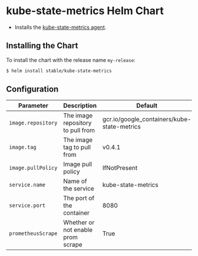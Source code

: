 # kube-state-metrics Helm Chart

* Installs the [kube-state-metrics agent](https://github.com/kubernetes/kube-state-metrics).

## Installing the Chart

To install the chart with the release name `my-release`:

```bash
$ helm install stable/kube-state-metrics
```

## Configuration

| Parameter          | Description                         | Default                                      |
|--------------------|-------------------------------------|----------------------------------------------|
| `image.repository` | The image repository to pull from   | gcr.io/google_containers/kube-state-metrics  |
| `image.tag`        | The image tag to pull from          | v0.4.1                                       |
| `image.pullPolicy` | Image pull policy                   | IfNotPresent                                 |
| `service.name`     | Name of the service                 | kube-state-metrics                           |
| `service.port`     | The port of the container           | 8080                                         |
| `prometheusScrape` | Whether or not enable prom scrape   | True                                         |
